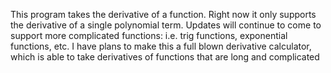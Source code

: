 This program takes the derivative of a function.
Right now it only supports the derivative of a single polynomial term.
Updates will continue to come to support more complicated functions: i.e. trig functions, exponential functions, etc.
I have plans to make this a full blown derivative calculator, which is able to take derivatives of functions that are long and complicated
